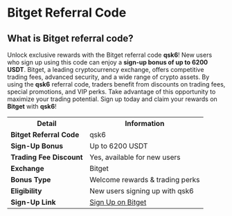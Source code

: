 <h1>Bitget Referral Code</h1>
<h2>What is Bitget referral code?</h2>
<p>Unlock exclusive rewards with the Bitget referral code <strong>qsk6</strong>! New users who sign up using this code can enjoy a <strong>sign-up bonus of up to 6200 USDT</strong>. Bitget, a leading cryptocurrency exchange, offers competitive trading fees, advanced security, and a wide range of crypto assets. By using the <strong>qsk6</strong> referral code, traders benefit from discounts on trading fees, special promotions, and VIP perks. Take advantage of this opportunity to maximize your trading potential. Sign up today and claim your rewards on <strong>Bitget</strong> with <strong>qsk6</strong>!</p>

<table>
        <tr>
            <th>Detail</th>
            <th>Information</th>
        </tr>
        <tr>
            <td><strong>Bitget Referral Code</strong></td>
            <td>qsk6</td>
        </tr>
        <tr>
            <td><strong>Sign-Up Bonus</strong></td>
            <td>Up to 6200 USDT</td>
        </tr>
        <tr>
            <td><strong>Trading Fee Discount</strong></td>
            <td>Yes, available for new users</td>
        </tr>
        <tr>
            <td><strong>Exchange</strong></td>
            <td>Bitget</td>
        </tr>
        <tr>
            <td><strong>Bonus Type</strong></td>
            <td>Welcome rewards & trading perks</td>
        </tr>
        <tr>
            <td><strong>Eligibility</strong></td>
            <td>New users signing up with qsk6</td>
        </tr>
        <tr>
            <td><strong>Sign-Up Link</strong></td>
            <td><a href="https://partner.bitget.com/bg/LP3S5U" target="_blank" class="signup-link">Sign Up on Bitget</a></td>
        </tr>
</table>
</div>

</body>
</html>
